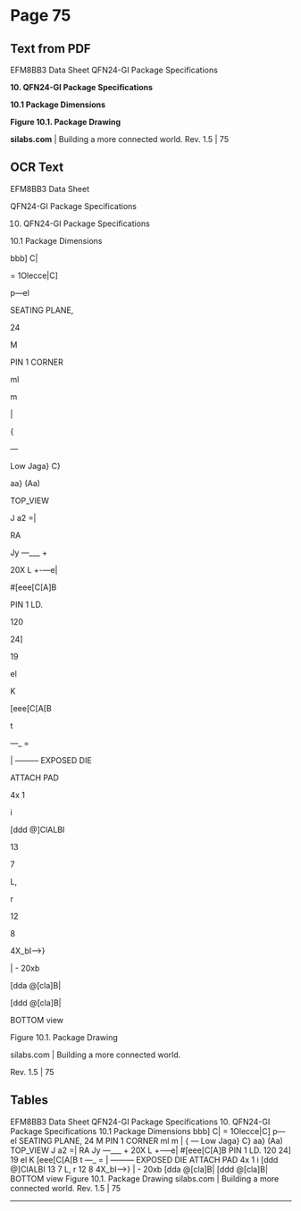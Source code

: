 # Page 75

## Text from PDF

EFM8BB3 Data Sheet
QFN24-GI Package Specifications

**10. QFN24-GI Package Specifications**

**10.1 Package Dimensions**

**Figure 10.1. Package Drawing**

**silabs.com** | Building a more connected world. Rev. 1.5 | 75



## OCR Text

EFM8BB3 Data Sheet

QFN24-GI Package Specifications

10. QFN24-GI Package Specifications

10.1 Package Dimensions

bbb] C|

= 1Olecce|C]

p—el

SEATING PLANE,

24

M

PIN 1 CORNER

ml

m

|

{

—

Low Jaga} C}

aa} (Aa)

TOP_VIEW

J a2 =|

RA

Jy —___ +

20X L +-—e|

#[eee[C[A]B

PIN 1 LD.

120

24]

19

el

K

[eee[C[A[B

t

—_ =

| ——— EXPOSED DIE

ATTACH PAD

4x 1

i

[ddd @]ClALBI

13

7

L,

r

12

8

4X_bI—>}

| - 20xb

[dda @[cla]B|

[ddd @[cla]B|

BOTTOM view

Figure 10.1. Package Drawing

silabs.com | Building a more connected world.

Rev. 1.5 | 75

## Tables

EFM8BB3 Data Sheet
QFN24-GI Package Specifications
10. QFN24-GI Package Specifications
10.1 Package Dimensions
bbb] C| = 1Olecce|C]
p—el
SEATING PLANE,
24 M
PIN 1 CORNER
ml
m
|
{
—
Low
Jaga} C} aa} (Aa)
TOP_VIEW J a2
=|
RA
Jy
—___ +
20X L +-—e| #[eee[C[A]B
PIN 1 LD. 120 24]
19
el
K
[eee[C[A[B
t
—_ =
| ——— EXPOSED DIE
ATTACH PAD
4x 1 i
[ddd @]ClALBI
13 7
L, r
12 8
4X_bI—>} | - 20xb
[dda @[cla]B| [ddd @[cla]B|
BOTTOM view
Figure 10.1. Package Drawing
silabs.com | Building a more connected world. Rev. 1.5 | 75


---

